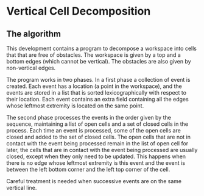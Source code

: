 # Vertical Cell Decomposition

## The algorithm

This development contains a program to decompose a workspace into cells that
that are free of obstacles.  The workspace is given by a top and a bottom
edges (which cannot be vertical).  The obstacles are also given by non-vertical
edges.

The program works in two phases.  In a first phase a collection of event
is created.  Each event has a location (a point in the workspace), and the
events are stored in a list that is sorted lexicographically with respect
to their location.  Each event contains an extra field containing all the
edges whose leftmost extremity is located on the same point.

The second phase processes the events in the order given by the sequence,
maintaining a list of open cells and a set of closed cells in the process.
Each time an event is processed, some of the open cells are closed and added
to the set of closed cells.  The open cells that are not in contact with the
event being processed remain in the list of open cell for later, the cells
that are in contact with the event being processed are usually closed, except
when they only need to be updated.  This happens when there is no edge
whose leftmost extremity is this event and the event is between the left
bottom corner and the left top corner of the cell.

Careful treatment is needed when successive events are on the same vertical
line.